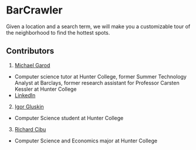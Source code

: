 # BarCrawler

Given a location and a search term, we will make you a customizable tour of the neighborhood to find the hottest spots.

## Contributors

1. [Michael Garod](http://github.com/mgarod)
  * Computer science tutor at Hunter College, former Summer Technology Analyst at Barclays, former research assistant for Professor Carsten Kessler at Hunter College
  * [LinkedIn](http://linkedin.com/in/mgarod)
2. [Igor Gluskin](http://github.com/igorgluskin)
  * Computer Science student at Hunter College 
3. [Richard Cibu](http://github.com/r1chc)
  * Computer Science and Economics major at Hunter College
